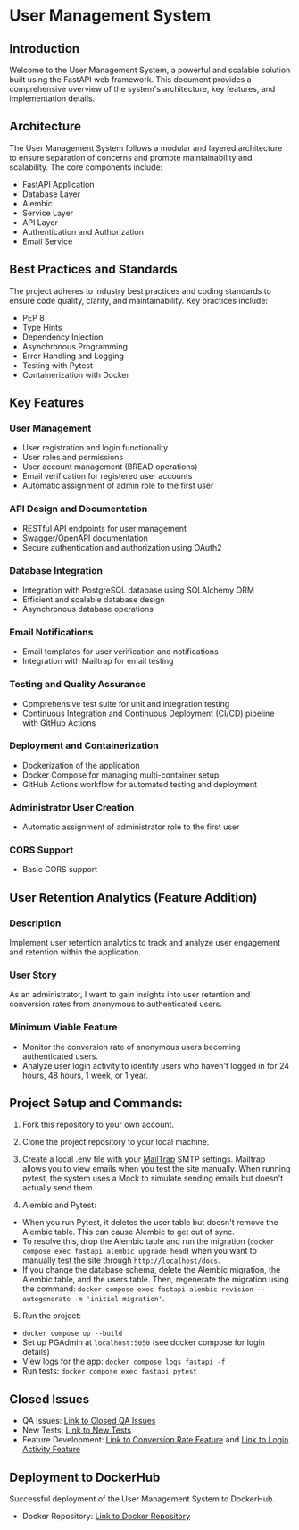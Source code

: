 # User Management System

## Introduction
Welcome to the User Management System, a powerful and scalable solution built using the FastAPI web framework. This document provides a comprehensive overview of the system's architecture, key features, and implementation details.

## Architecture
The User Management System follows a modular and layered architecture to ensure separation of concerns and promote maintainability and scalability. The core components include:
- FastAPI Application
- Database Layer
- Alembic
- Service Layer
- API Layer
- Authentication and Authorization
- Email Service

## Best Practices and Standards
The project adheres to industry best practices and coding standards to ensure code quality, clarity, and maintainability. Key practices include:
- PEP 8
- Type Hints
- Dependency Injection
- Asynchronous Programming
- Error Handling and Logging
- Testing with Pytest
- Containerization with Docker

## Key Features
### User Management
- User registration and login functionality
- User roles and permissions
- User account management (BREAD operations)
- Email verification for registered user accounts
- Automatic assignment of admin role to the first user

### API Design and Documentation
- RESTful API endpoints for user management
- Swagger/OpenAPI documentation
- Secure authentication and authorization using OAuth2

### Database Integration
- Integration with PostgreSQL database using SQLAlchemy ORM
- Efficient and scalable database design
- Asynchronous database operations

### Email Notifications
- Email templates for user verification and notifications
- Integration with Mailtrap for email testing

### Testing and Quality Assurance
- Comprehensive test suite for unit and integration testing
- Continuous Integration and Continuous Deployment (CI/CD) pipeline with GitHub Actions

### Deployment and Containerization
- Dockerization of the application
- Docker Compose for managing multi-container setup
- GitHub Actions workflow for automated testing and deployment

### Administrator User Creation
- Automatic assignment of administrator role to the first user

### CORS Support
- Basic CORS support

## User Retention Analytics (Feature Addition)
### Description
Implement user retention analytics to track and analyze user engagement and retention within the application.

### User Story
As an administrator, I want to gain insights into user retention and conversion rates from anonymous to authenticated users.

### Minimum Viable Feature
- Monitor the conversion rate of anonymous users becoming authenticated users.
- Analyze user login activity to identify users who haven't logged in for 24 hours, 48 hours, 1 week, or 1 year.

## Project Setup and Commands:

1. Fork this repository to your own account.

2. Clone the project repository to your local machine.

3. Create a local .env file with your [MailTrap](https://mailtrap.io/) SMTP settings. Mailtrap allows you to view emails when you test the site manually. When running pytest, the system uses a Mock to simulate sending emails but doesn't actually send them.

4. Alembic and Pytest:
  - When you run Pytest, it deletes the user table but doesn't remove the Alembic table. This can cause Alembic to get out of sync.
  - To resolve this, drop the Alembic table and run the migration (`docker compose exec fastapi alembic upgrade head`) when you want to manually test the site through `http://localhost/docs`.
  - If you change the database schema, delete the Alembic migration, the Alembic table, and the users table. Then, regenerate the migration using the command: `docker compose exec fastapi alembic revision --autogenerate -m 'initial migration'`.

5. Run the project:
  - `docker compose up --build`
  - Set up PGAdmin at `localhost:5050` (see docker compose for login details)
  - View logs for the app: `docker compose logs fastapi -f`
  - Run tests: `docker compose exec fastapi pytest`

## Closed Issues
- QA Issues: [Link to Closed QA Issues](https://github.com/zoebrito/is601Final-Spring2024/issues?q=is%3Aissue+is%3Aclosed)
- New Tests: [Link to New Tests](https://github.com/zoebrito/is601Final-Spring2024/pull/19)
- Feature Development: [Link to Conversion Rate Feature](https://github.com/zoebrito/is601Final-Spring2024/pull/16) and [Link to Login Activity Feature](https://github.com/zoebrito/is601Final-Spring2024/pull/17)

## Deployment to DockerHub
Successful deployment of the User Management System to DockerHub.

- Docker Repository: [Link to Docker Repository](https://hub.docker.com/r/zbrito/is601final-spring2024)
